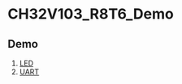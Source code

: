 # CH32V103_R8T6_Demo

## Demo

1. [LED](https://quiver-puppet-b5b.notion.site/R8T6-LED-bd9c646f741549e78fefe4e84b529102)
1. [UART](https://quiver-puppet-b5b.notion.site/UART-b7ccd8cc77234d309de341a568d2e190)

